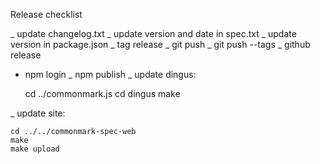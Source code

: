 Release checklist

_ update changelog.txt
_ update version and date in spec.txt
_ update version in package.json
_ tag release
_ git push
_ git push --tags
_ github release
- npm login
_ npm publish
_ update dingus:

    cd ../commonmark.js
    cd dingus
    make

_ update site:

    cd ../../commonmark-spec-web
    make
    make upload
